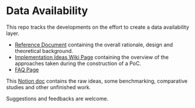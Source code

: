 # Data Availability

This repo tracks the developments on the effort to create a data availability layer. 
- [Reference Document](https://github.com/maticnetwork/data-availability/blob/master/reference%20document/Data%20Availability%20-%20Reference%20Document.pdf) containing the overall rationale, design and theoretical background.
- [Implementation Ideas Wiki Page](https://github.com/maticnetwork/data-availability/wiki/Implementation-Ideas) containing the overview of the approaches taken during the construction of a PoC.
- [FAQ Page](https://github.com/maticnetwork/data-availability/wiki/Frequently-Asked-Questions)

This [Notion doc](https://www.notion.so/maticnetwork/Data-Availability-Survey-68319a4a2d144186ad7aa22c1981d56c) contains the raw ideas, some benchmarking, comparative studies and other unfinished work. 

Suggestions and feedbacks are welcome. 
